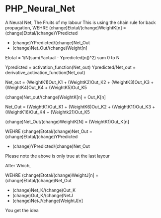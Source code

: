 # PHP_Neural_Net
A Neural Net, The Fruits of my labour
This is using the chain rule for back propagation,
WEHRE (change)Etotal/(change)WeightK[n] = (change)Etotal/(change)YPredicted
* (change)YPredicted/(change)Net_Out
* (change)Net_Out/(change)Weight[n]

Etotal = 1/N(sum(Yactual - Ypredicted[n])^2)
sum 0 to N

Ypredicted = activation_function(Net_out)
Ypredicted/Net_out = derivative_activation_function(Net_out)

Net_out = (WeightK1)Out_K1 + (WeightK2)Out_K2 + (WeightK3)Out_K3 + (WeightK4)Out_K4 + (WeightK5)Out_K5

(change)Net_out/(change)WeightK[n] = Out_K[n]

Net_Out = (WeightK1)Out_K1 + (WeightK6)Out_K2 + (WeightK11)Out_K3 + (WeightK16)Out_K4 + (Weightk21)Out_K5

(change)Net_Out/(change)WeightK[N] = (WeightK1)Out_K[n]

WEHRE (change)Etotal/(change)Net_Out = (change)Etotal/(change)YPredicted
* (change)YPredicted/(change)Net_Out

Please note the above is only true at the last layour

After Which, 

WEHRE (change)Etotal/(change)WeightJ[n] = (change)Etotal/(change)Net_Out
* (change)Net_K/(change)Out_K
* (change)Out_K/(change)NetJ
* (change)NetJ/(change)WeightJ[n]

You get the idea
